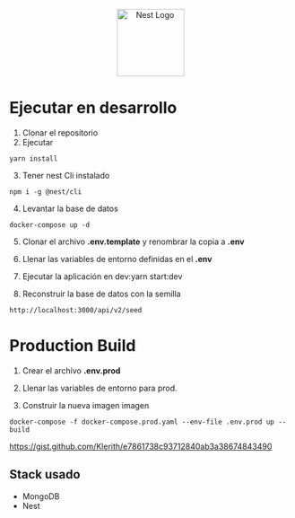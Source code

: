 <p align="center">
  <a href="http://nestjs.com/" target="blank"><img src="https://nestjs.com/img/logo-small.svg" width="120" alt="Nest Logo" /></a>
</p>

# Ejecutar en desarrollo
1. Clonar el repositorio
2. Ejecutar 
```
yarn install

```

3. Tener nest Cli instalado 
```
npm i -g @nest/cli

```

4. Levantar la base de datos 

```
docker-compose up -d

```

5. Clonar el archivo __.env.template__ y renombrar la copia a __.env__

6. Llenar las variables de entorno definidas en el __.env__

7. Ejecutar la aplicación en dev:yarn start:dev

8. Reconstruir la base de datos con la semilla

```
http://localhost:3000/api/v2/seed

```


# Production Build
1. Crear el archivo __.env.prod__ 

2. Llenar las variables de entorno para prod.

3. Construir la nueva imagen imagen
```
docker-compose -f docker-compose.prod.yaml --env-file .env.prod up --build
```

https://gist.github.com/Klerith/e7861738c93712840ab3a38674843490

## Stack usado
* MongoDB
* Nest


